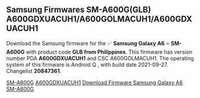 <h2>Samsung Firmwares SM-A600G(GLB) A600GDXUACUH1/A600GOLMACUH1/A600GDXUACUH1</h2>
Download the Samsung firmware for the ✅ <strong>Samsung Galaxy A6 </strong> ⭐ <strong>SM-A600G</strong> with product code <strong>GLB</strong> <strong> from Philippines</strong>. This firmware has version number PDA <strong>A600GDXUACUH1</strong> and CSC A600GOLMACUH1. The operating system of this firmware is Android Q , with build date 2021-09-27. Changelist <strong>20847361</strong>.


[SM-A600G](https://samfirm.shop/samsung/model/SM-A600G)
[A600GDXUACUH1](https://samfirm.shop/samsung/pda/A600GDXUACUH1)
[Download Firmware Samsung Galaxy A6 SM-A600G](https://samfirm.shop/samsung/firmware/460580)
